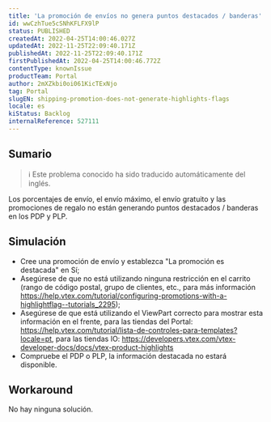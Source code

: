 ```yaml
---
title: 'La promoción de envíos no genera puntos destacados / banderas'
id: wwCzhTue5cSNhKFLFX9lP
status: PUBLISHED
createdAt: 2022-04-25T14:00:46.027Z
updatedAt: 2022-11-25T22:09:40.171Z
publishedAt: 2022-11-25T22:09:40.171Z
firstPublishedAt: 2022-04-25T14:00:46.772Z
contentType: knownIssue
productTeam: Portal
author: 2mXZkbi0oi061KicTExNjo
tag: Portal
slugEN: shipping-promotion-does-not-generate-highlights-flags
locale: es
kiStatus: Backlog
internalReference: 527111
---
```


## Sumario

>ℹ️ Este problema conocido ha sido traducido automáticamente del inglés.


Los porcentajes de envío, el envío máximo, el envío gratuito y las promociones de regalo no están generando puntos destacados / banderas en los PDP y PLP.



## Simulación


- Cree una promoción de envío y establezca "La promoción es destacada" en Sí;
- Asegúrese de que no está utilizando ninguna restricción en el carrito (rango de código postal, grupo de clientes, etc., para más información https://help.vtex.com/tutorial/configuring-promotions-with-a-highlightflag--tutorials_2295);
- Asegúrese de que está utilizando el ViewPart correcto para mostrar esta información en el frente, para las tiendas del Portal: https://help.vtex.com/tutorial/lista-de-controles-para-templates?locale=pt, para las tiendas IO: https://developers.vtex.com/vtex-developer-docs/docs/vtex-product-highlights
- Compruebe el PDP o PLP, la información destacada no estará disponible.



## Workaround


No hay ninguna solución.

